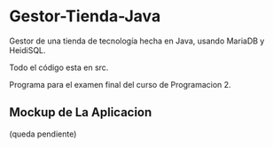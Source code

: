 # Gestor-Tienda-Java
Gestor de una tienda de tecnología hecha en Java, usando MariaDB y HeidiSQL.

Todo el código esta en src.

Programa para el examen final del curso de Programacion 2.

## Mockup de La Aplicacion
(queda pendiente)
